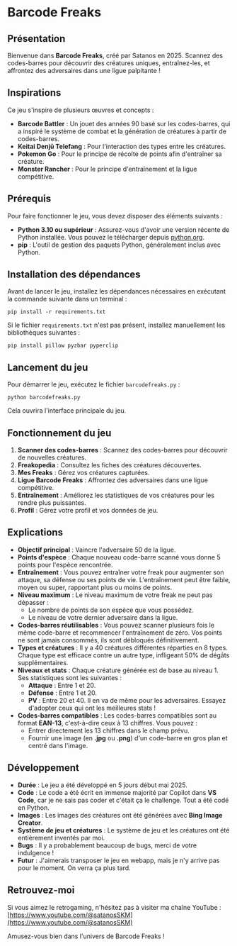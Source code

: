 # Barcode Freaks

## Présentation
Bienvenue dans **Barcode Freaks**, créé par Satanos en 2025. Scannez des codes-barres pour découvrir des créatures uniques, entraînez-les, et affrontez des adversaires dans une ligue palpitante !

## Inspirations
Ce jeu s'inspire de plusieurs œuvres et concepts :
- **Barcode Battler** : Un jouet des années 90 basé sur les codes-barres, qui a inspiré le système de combat et la génération de créatures à partir de codes-barres.
- **Keitai Denjū Telefang** : Pour l'interaction des types entre les créatures.
- **Pokemon Go** : Pour le principe de récolte de points afin d'entraîner sa créature.
- **Monster Rancher** : Pour le principe d'entraînement et la ligue compétitive.

## Prérequis
Pour faire fonctionner le jeu, vous devez disposer des éléments suivants :
- **Python 3.10 ou supérieur** : Assurez-vous d'avoir une version récente de Python installée. Vous pouvez le télécharger depuis [python.org](https://www.python.org/).
- **pip** : L'outil de gestion des paquets Python, généralement inclus avec Python.

## Installation des dépendances
Avant de lancer le jeu, installez les dépendances nécessaires en exécutant la commande suivante dans un terminal :
```
pip install -r requirements.txt
```
Si le fichier `requirements.txt` n'est pas présent, installez manuellement les bibliothèques suivantes :
```
pip install pillow pyzbar pyperclip
```

## Lancement du jeu
Pour démarrer le jeu, exécutez le fichier `barcodefreaks.py` :
```
python barcodefreaks.py
```
Cela ouvrira l'interface principale du jeu.

## Fonctionnement du jeu
1. **Scanner des codes-barres** : Scannez des codes-barres pour découvrir de nouvelles créatures.
2. **Freakopedia** : Consultez les fiches des créatures découvertes.
3. **Mes Freaks** : Gérez vos créatures capturées.
4. **Ligue Barcode Freaks** : Affrontez des adversaires dans une ligue compétitive.
5. **Entraînement** : Améliorez les statistiques de vos créatures pour les rendre plus puissantes.
6. **Profil** : Gérez votre profil et vos données de jeu.

## Explications
- **Objectif principal** : Vaincre l'adversaire 50 de la ligue.
- **Points d'espèce** : Chaque nouveau code-barre scanné vous donne 5 points pour l'espèce rencontrée.
- **Entraînement** : Vous pouvez entraîner votre freak pour augmenter son attaque, sa défense ou ses points de vie. L'entraînement peut être faible, moyen ou super, rapportant plus ou moins de points.
- **Niveau maximum** : Le niveau maximum de votre freak ne peut pas dépasser :
  - Le nombre de points de son espèce que vous possédez.
  - Le niveau de votre dernier adversaire dans la ligue.
- **Codes-barres réutilisables** : Vous pouvez scanner plusieurs fois le même code-barre et recommencer l'entraînement de zéro. Vos points ne sont jamais consommés, ils sont débloqués définitivement.
- **Types et créatures** : Il y a 40 créatures différentes réparties en 8 types. Chaque type est efficace contre un autre type, infligeant 50% de dégâts supplémentaires.
- **Niveaux et stats** : Chaque créature générée est de base au niveau 1. Ses statistiques sont les suivantes :
  - **Attaque** : Entre 1 et 20.
  - **Défense** : Entre 1 et 20.
  - **PV** : Entre 20 et 40.
  Il en va de même pour les adversaires. Essayez d'adopter ceux qui ont les meilleures stats !
- **Codes-barres compatibles** : Les codes-barres compatibles sont au format **EAN-13**, c'est-à-dire ceux à 13 chiffres. Vous pouvez :
  - Entrer directement les 13 chiffres dans le champ prévu.
  - Fournir une image (en **.jpg** ou **.png**) d'un code-barre en gros plan et centré dans l'image.

## Développement
- **Durée** : Le jeu a été développé en 5 jours début mai 2025.
- **Code** : Le code a été écrit en immense majorité par Copilot dans **VS Code**, car je ne sais pas coder et c'était ça le challenge. Tout a été codé en Python.
- **Images** : Les images des créatures ont été générées avec **Bing Image Creator**.
- **Système de jeu et créatures** : Le système de jeu et les créatures ont été entièrement inventés par moi.
- **Bugs** : Il y a probablement beaucoup de bugs, merci de votre indulgence !
- **Futur** : J'aimerais transposer le jeu en webapp, mais je n'y arrive pas pour le moment. On verra ça plus tard.

## Retrouvez-moi
Si vous aimez le retrogaming, n'hésitez pas à visiter ma chaîne YouTube :  
[https://www.youtube.com/@satanosSKM](https://www.youtube.com/@satanosSKM)

Amusez-vous bien dans l'univers de Barcode Freaks !